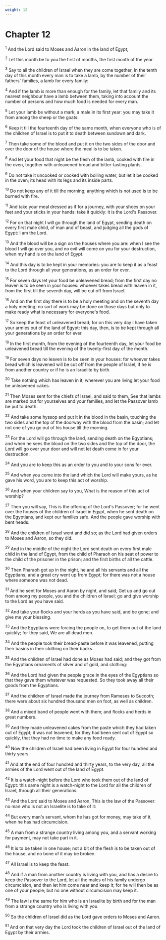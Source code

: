 ```yaml
---
weight: 12
---
```


# Chapter 12

<sup>1</sup> And the Lord said to Moses and Aaron in the land of Egypt, 

<sup>2</sup> Let this month be to you the first of months, the first month of the year. 

<sup>3</sup> Say to all the children of Israel when they are come together, In the tenth day of this month every man is to take a lamb, by the number of their fathers' families, a lamb for every family: 

<sup>4</sup> And if the lamb is more than enough for the family, let that family and its nearest neighbour have a lamb between them, taking into account the number of persons and how much food is needed for every man. 

<sup>5</sup> Let your lamb be without a mark, a male in its first year: you may take it from among the sheep or the goats: 

<sup>6</sup> Keep it till the fourteenth day of the same month, when everyone who is of the children of Israel is to put it to death between sundown and dark. 

<sup>7</sup> Then take some of the blood and put it on the two sides of the door and over the door of the house where the meal is to be taken. 

<sup>8</sup> And let your food that night be the flesh of the lamb, cooked with fire in the oven, together with unleavened bread and bitter-tasting plants. 

<sup>9</sup> Do not take it uncooked or cooked with boiling water, but let it be cooked in the oven; its head with its legs and its inside parts. 

<sup>10</sup> Do not keep any of it till the morning; anything which is not used is to be burned with fire. 

<sup>11</sup> And take your meal dressed as if for a journey, with your shoes on your feet and your sticks in your hands: take it quickly: it is the Lord's Passover. 

<sup>12</sup> For on that night I will go through the land of Egypt, sending death on every first male child, of man and of beast, and judging all the gods of Egypt: I am the Lord. 

<sup>13</sup> And the blood will be a sign on the houses where you are: when I see the blood I will go over you, and no evil will come on you for your destruction, when my hand is on the land of Egypt. 

<sup>14</sup> And this day is to be kept in your memories: you are to keep it as a feast to the Lord through all your generations, as an order for ever. 

<sup>15</sup> For seven days let your food be unleavened bread; from the first day no leaven is to be seen in your houses: whoever takes bread with leaven in it, from the first till the seventh day, will be cut off from Israel. 

<sup>16</sup> And on the first day there is to be a holy meeting and on the seventh day a holy meeting; no sort of work may be done on those days but only to make ready what is necessary for everyone's food. 

<sup>17</sup> So keep the feast of unleavened bread; for on this very day I have taken your armies out of the land of Egypt: this day, then, is to be kept through all your generations by an order for ever. 

<sup>18</sup> In the first month, from the evening of the fourteenth day, let your food be unleavened bread till the evening of the twenty-first day of the month. 

<sup>19</sup> For seven days no leaven is to be seen in your houses: for whoever takes bread which is leavened will be cut off from the people of Israel, if he is from another country or if he is an Israelite by birth. 

<sup>20</sup> Take nothing which has leaven in it; wherever you are living let your food be unleavened cakes. 

<sup>21</sup> Then Moses sent for the chiefs of Israel, and said to them, See that lambs are marked out for yourselves and your families, and let the Passover lamb be put to death. 

<sup>22</sup> And take some hyssop and put it in the blood in the basin, touching the two sides and the top of the doorway with the blood from the basin; and let not one of you go out of his house till the morning. 

<sup>23</sup> For the Lord will go through the land, sending death on the Egyptians; and when he sees the blood on the two sides and the top of the door, the Lord will go over your door and will not let death come in for your destruction. 

<sup>24</sup> And you are to keep this as an order to you and to your sons for ever. 

<sup>25</sup> And when you come into the land which the Lord will make yours, as he gave his word, you are to keep this act of worship. 

<sup>26</sup> And when your children say to you, What is the reason of this act of worship? 

<sup>27</sup> Then you will say, This is the offering of the Lord's Passover; for he went over the houses of the children of Israel in Egypt, when he sent death on the Egyptians, and kept our families safe. And the people gave worship with bent heads. 

<sup>28</sup> And the children of Israel went and did so; as the Lord had given orders to Moses and Aaron, so they did. 

<sup>29</sup> And in the middle of the night the Lord sent death on every first male child in the land of Egypt, from the child of Pharaoh on his seat of power to the child of the prisoner in the prison; and the first births of all the cattle. 

<sup>30</sup> Then Pharaoh got up in the night, he and all his servants and all the Egyptians; and a great cry went up from Egypt; for there was not a house where someone was not dead. 

<sup>31</sup> And he sent for Moses and Aaron by night, and said, Get up and go out from among my people, you and the children of Israel; go and give worship to the Lord as you have said. 

<sup>32</sup> And take your flocks and your herds as you have said, and be gone; and give me your blessing. 

<sup>33</sup> And the Egyptians were forcing the people on, to get them out of the land quickly; for they said, We are all dead men. 

<sup>34</sup> And the people took their bread-paste before it was leavened, putting their basins in their clothing on their backs. 

<sup>35</sup> And the children of Israel had done as Moses had said; and they got from the Egyptians ornaments of silver and of gold, and clothing: 

<sup>36</sup> And the Lord had given the people grace in the eyes of the Egyptians so that they gave them whatever was requested. So they took away all their goods from the Egyptians. 

<sup>37</sup> And the children of Israel made the journey from Rameses to Succoth; there were about six hundred thousand men on foot, as well as children. 

<sup>38</sup> And a mixed band of people went with them; and flocks and herds in great numbers. 

<sup>39</sup> And they made unleavened cakes from the paste which they had taken out of Egypt; it was not leavened, for they had been sent out of Egypt so quickly, that they had no time to make any food ready. 

<sup>40</sup> Now the children of Israel had been living in Egypt for four hundred and thirty years. 

<sup>41</sup> And at the end of four hundred and thirty years, to the very day, all the armies of the Lord went out of the land of Egypt. 

<sup>42</sup> It is a watch-night before the Lord who took them out of the land of Egypt: this same night is a watch-night to the Lord for all the children of Israel, through all their generations. 

<sup>43</sup> And the Lord said to Moses and Aaron, This is the law of the Passover: no man who is not an Israelite is to take of it: 

<sup>44</sup> But every man's servant, whom he has got for money, may take of it, when he has had circumcision. 

<sup>45</sup> A man from a strange country living among you, and a servant working for payment, may not take part in it. 

<sup>46</sup> It is to be taken in one house; not a bit of the flesh is to be taken out of the house, and no bone of it may be broken. 

<sup>47</sup> All Israel is to keep the feast. 

<sup>48</sup> And if a man from another country is living with you, and has a desire to keep the Passover to the Lord, let all the males of his family undergo circumcision, and then let him come near and keep it; for he will then be as one of your people; but no one without circumcision may keep it. 

<sup>49</sup> The law is the same for him who is an Israelite by birth and for the man from a strange country who is living with you. 

<sup>50</sup> So the children of Israel did as the Lord gave orders to Moses and Aaron. 

<sup>51</sup> And on that very day the Lord took the children of Israel out of the land of Egypt by their armies. 


